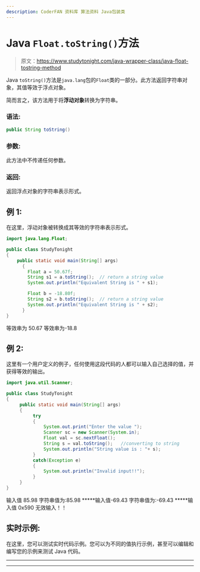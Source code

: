 ```yaml
---
description: CoderFAN 资料库 算法资料 Java包装类
---
```


# Java `Float.toString()`方法

> 原文：<https://www.studytonight.com/java-wrapper-class/java-float-tostring-method>

Java `toString()`方法是`java.lang`包的`Float`类的一部分。此方法返回字符串对象，其值等效于浮点对象。

简而言之，该方法用于将**浮动对象**转换为字符串。

### 语法:

```java
public String toString() 
```

### 参数:

此方法中不传递任何参数。

### 返回:

返回浮点对象的字符串表示形式。

## 例 1:

在这里，浮动对象被转换成其等效的字符串表示形式。

```java
import java.lang.Float;

public class StudyTonight
{  
    public static void main(String[] args) 
      {  
        Float a = 50.67f;       
        String s1 = a.toString();  // return a string value 
        System.out.println("Equivalent String is " + s1);              

        Float b = -18.80f;            
        String s2 = b.toString();  // return a string value 
        System.out.println("Equivalent String is " + s2);  
      }  
} 
```

等效串为 50.67
等效串为-18.8

## 例 2:

这里有一个用户定义的例子，任何使用这段代码的人都可以输入自己选择的值，并获得等效的输出。

```java
import java.util.Scanner;  

public class StudyTonight
{  
     public static void main(String[] args) 
     {  
          try
          {
              System.out.print("Enter the value ");  
              Scanner sc = new Scanner(System.in);  
              Float val = sc.nextFloat();  
              String s = val.toString();   //converting to string
              System.out.println("String value is : "+ s);  
          }
          catch(Exception e)
          {
              System.out.println("Invalid input!!");
          }
     }  
} 
```

输入值 85.98
字符串值为:85.98
*****输入值-69.43
字符串值为:-69.43
*****输入值 0x590
无效输入！！

## 实时示例:

在这里，您可以测试实时代码示例。您可以为不同的值执行示例，甚至可以编辑和编写您的示例来测试 Java 代码。

* * *

* * *